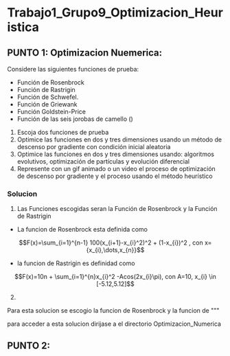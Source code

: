 # Trabajo1_Grupo9_Optimizacion_Heuristica

## PUNTO 1:  Optimizacion Nuemerica:
Considere las siguientes funciones de prueba:

* Función de Rosenbrock
* Función de Rastrigin
* Función de Schwefel.
* Función de Griewank
* Función Goldstein-Price
* Función de las seis jorobas de camello ()

1. Escoja dos funciones de prueba
2. Optimice las funciones en dos y tres dimensiones usando un método de descenso por gradiente con condición inicial aleatoria
3. Optimice las funciones en dos y tres dimensiones usando: algoritmos evolutivos, optimización de partículas y evolución diferencial
4. Represente con un gif animado o un video el proceso de optimización de descenso por gradiente y el proceso usando el método heurístico
 
### Solucion

1. Las Funciones escogidas seran la Función de Rosenbrock y la Función de Rastrigin
* La funcion de Rosenbrock esta definida como
```math
F(x)=\sum_{i=1}^{n-1} 100(x_{i+1}-x_{i}^2)^2 + (1-x_{i})^2 , con x={x_{i},\dots,x_{n}}
```
* la funcion de Rastrigin es definidad como 
```math
F(x)=10n + \sum_{i=1}^{n}x_{i}^2 -Acos(2x_{i}\pi), con A=10, x_{i} \in [-5.12,5.12]
```
2. 
Para esta solucion se escogio la funcion de Rosenbrock y la funcion de  """ 

para acceder a esta solucion dirijase a el directorio Optimizacion_Numerica


## PUNTO 2:
